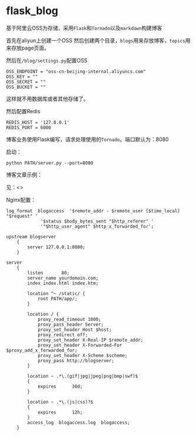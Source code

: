 # flask_blog

基于阿里云OSS为存储，采用`Flask`和`Tornado`以及`markdown`构建博客

首先在aliyun上创建一个OSS
然后创建两个目录，`blogs`用来存放博客，`topics`用来存放page页面。

然后在`/blog/settings.py`配置OSS

	OSS_ENDPOINT = "oss-cn-beijing-internal.aliyuncs.com"
	OSS_KEY = ""
	OSS_SECRET = ""
	OSS_BUCKET = ""
	
这样就不用数据库或者其他存储了。

然后配置Redis

	REDIS_HOST = '127.0.0.1'
	REDIS_PORT = 6000
	
博客业务使用Flask编写，请求处理使用的`Tornado`。端口默认为：8080

启动：

	python PATH/server.py --port=8080

博客文章示例：

见：<>

Nginx配置：

	log_format  blogaccess  '$remote_addr - $remote_user [$time_local] "$request" '
				 '$status $body_bytes_sent "$http_referer" '
				 '"$http_user_agent" $http_x_forwarded_for';
				 
	upstream blogserver
		{
			server 127.0.0.1:8080;
		}
		
	server
		{
			listen       80;
			server_name yourdomain.com;
			index index.html index.htm;
			
			location ^~ /static/ {
				root PATH/app/;
			}
			
			location / {
				proxy_read_timeout 1800;
				proxy_pass_header Server;
				proxy_set_header Host $host;
				proxy_redirect off;
				proxy_set_header X-Real-IP $remote_addr;
				proxy_set_header X-Forwarded-For $proxy_add_x_forwarded_for;
				proxy_set_header X-Scheme $scheme;
				proxy_pass http://blogserver;
			}

			location ~ .*\.(gif|jpg|jpeg|png|bmp|swf)$
			{
				expires      30d;
			}

			location ~ .*\.(js|css)?$
			{
				expires      12h;
			}
			access_log  blogaccess.log  blogaccess;
		}



